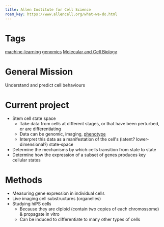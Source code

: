 ```yaml
---
title: Allen Institute for Cell Science
roam_key: https://www.allencell.org/what-we-do.html
---
```

# Tags
[machine-learning](20201105015715-machine_learning) [genomics](20201206103604-genomics_wikipedia) [Molecular and Cell Biology](20201206104011-molecular_and_cell_biology)

# General Mission
Understand and predict cell behaviours

# Current project

- Stem cell state space
  - Take data from cells at different stages, or that have been perturbed, or are
  differentiating
  - Data can be genomic, imaging, [phenotype](20201206114032-phenotype) 
  - Interpret this data as a manifestation of the cell's (latent? lower-dimensional?) state-space
- Determine the mechanisms by which cells transition from state to state
- Determine how the expression of a subset of genes produces key cellular states

# Methods

- Measuring gene expression in individual cells
- Live imaging cell substructures (organelles)
- Studying hiPS cells
  - Because they are diploid (contain two copies of each chromossome) & propagate in vitro
  - Can be induced to differentiate to many other types of cells
